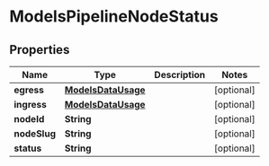 

# ModelsPipelineNodeStatus


## Properties

| Name | Type | Description | Notes |
|------------ | ------------- | ------------- | -------------|
|**egress** | [**ModelsDataUsage**](ModelsDataUsage.md) |  |  [optional] |
|**ingress** | [**ModelsDataUsage**](ModelsDataUsage.md) |  |  [optional] |
|**nodeId** | **String** |  |  [optional] |
|**nodeSlug** | **String** |  |  [optional] |
|**status** | **String** |  |  [optional] |



